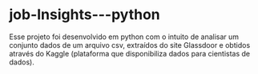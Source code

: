 # job-Insights---python
Esse projeto foi desenvolvido em python com o intuito de analisar um conjunto dados de um arquivo csv, extraídos do site Glassdoor e obtidos através do Kaggle (plataforma  que disponibiliza dados para cientistas de dados). 
